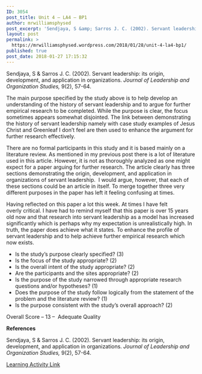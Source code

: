 ```yaml
---
ID: 3054
post_title: Unit 4 – LA4 – BP1
author: mrwilliamsphysed
post_excerpt: 'Sendjaya, S &amp; Sarros J. C. (2002). Servant leadership: its origin, development, and application in&nbsp;organizations.&nbsp;Journal of Leadership and Organization Studies,&nbsp;9(2), 57-64. The main purpose specified by the study above is to help develop an understanding of the history of servant leadership and to argue for further empirical research to be completed. While the purpose is &hellip; <a href="https://mrwilliamsphysed.wordpress.com/2018/01/28/unit-4-la4-bp1/">Continue reading <span>Unit 4 &ndash; LA4 &ndash;&nbsp;BP1</span></a>'
layout: post
permalink: >
  https://mrwilliamsphysed.wordpress.com/2018/01/28/unit-4-la4-bp1/
published: true
post_date: 2018-01-27 17:15:32
---
```

<p>Sendjaya, S &amp; Sarros J. C. (2002). Servant leadership: its origin, development, and application in organizations. <em>Journal of Leadership and Organization Studies,</em> 9(2), 57-64.</p>
<p>The main purpose specified by the study above is to help develop an understanding of the history of servant leadership and to argue for further empirical research to be completed. While the purpose is clear, the focus sometimes appears somewhat disjointed. The link between demonstrating the history of servant leadership namely with case study examples of Jesus Christ and Greenleaf I don&#8217;t feel are then used to enhance the argument for further research effectively.</p>
<p>There are no formal participants in this study and it is based mainly on a literature review. As mentioned in my previous post there is a lot of literature used in this article. However, it is not as thoroughly analyzed as one might expect for a paper arguing for further research. The article clearly has three sections demonstrating the origin, development, and application in organizations of servant leadership.  I would argue, however, that each of these sections could be an article in itself. To merge together three very different purposes in the paper has left it feeling confusing at times.</p>
<p>Having reflected on this paper a lot this week. At times I have felt overly critical. I have had to remind myself that this paper is over 15 years old now and that research into servant leadership as a model has increased significantly which is perhaps why my expectation is unrealistically high. In truth, the paper does achieve what it states. To enhance the profile of servant leadership and to help achieve further empirical research which now exists.</p>
<ul>
<li>Is the study’s purpose clearly specified? (3)</li>
<li>Is the focus of the study appropriate? (2)</li>
<li>Is the overall intent of the study appropriate? (2)</li>
<li>Are the participants and the sites appropriate? (2)</li>
<li>Is the purpose of the study narrowed through appropriate research questions and/or hypotheses? (1)</li>
<li>Does the purpose of the study follow logically from the statement of the problem and the literature review? (1)</li>
<li>Is the purpose consistent with the study’s overall approach? (2)</li>
</ul>
<p>Overall Score &#8211; 13 &#8211;  Adequate Quality</p>
<p><strong>References</strong></p>
<p>Sendjaya, S &amp; Sarros J. C. (2002). Servant leadership: its origin, development, and application in organizations. <em>Journal of Leadership and Organization Studies,</em> 9(2), 57-64.</p>
<p><a href="https://create.twu.ca/ldrs591-sp18/unit-4-learning-activities/">Learning Activity Link</a></p>
